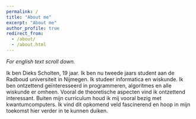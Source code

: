 ```yaml
---
permalink: /
title: "About me"
excerpt: "About me"
author_profile: true
redirect_from: 
  - /about/
  - /about.html
---
```


*For english text scroll down.*

Ik ben Dieks Scholten, 19 jaar. Ik ben nu tweede jaars student aan de Radboud universiteit in Nijmegen. Ik studeer informatica en wiskunde. Ik ben ontzettend geïnteresseerd in programmeren, algoritmes en alle wiskunde er omheen. Vooral de theoretische aspecten vind ik ontzettend interessant. Buiten mijn curriculum houd ik mij vooral bezig met kwantumcomputers. Ik vind dit opkomend veld fascinerend en hoop in mijn toekomst hier verder in te kunnen duiken.  